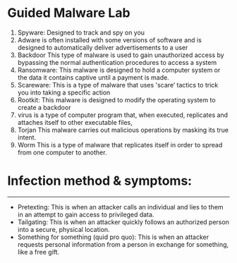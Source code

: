 # Guided Malware Lab

1. Spyware: Designed to track and spy on you
2. Adware is often installed with some versions of software and is designed to automatically deliver advertisements to a user
3. Backdoor This type of malware is used to gain unauthorized access by bypassing the normal authentication procedures to access a system
4. Ransomware: This malware is designed to hold a computer system or the data it contains captive until a payment is made.
5. Scareware: This is a type of malware that uses 'scare’ tactics to trick you into taking a specific action
6. Rootkit: This malware is designed to modify the operating system to create a backdoor
7. virus is a type of computer program that, when executed, replicates and attaches itself to other executable files,
8. Torjan This malware carries out malicious operations by masking its true intent.
9. Worm This is a type of malware that replicates itself in order to spread from one computer to another.


# Infection method & symptoms:
----
- Pretexting: This is when an attacker calls an individual and lies to them in an attempt to gain access to privileged data.
-  Tailgating: This is when an attacker quickly follows an authorized person into a secure, physical location.
-  Something for something (quid pro quo): This is when an attacker requests personal information from a person in exchange for something, like a free gift.


